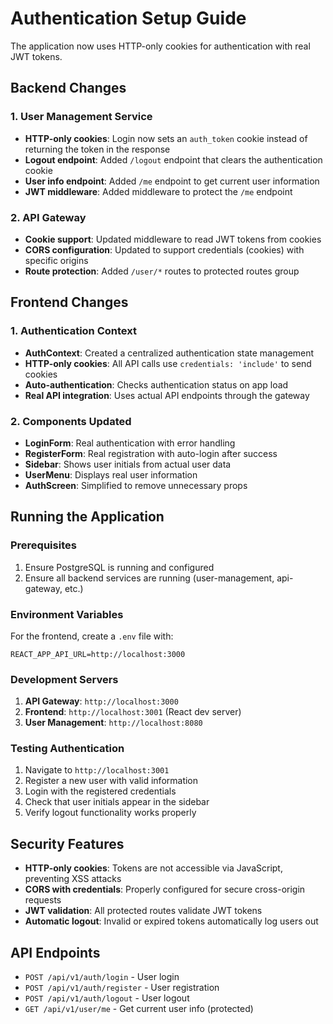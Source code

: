 # Authentication Setup Guide

The application now uses HTTP-only cookies for authentication with real JWT tokens.

## Backend Changes

### 1. User Management Service
- **HTTP-only cookies**: Login now sets an `auth_token` cookie instead of returning the token in the response
- **Logout endpoint**: Added `/logout` endpoint that clears the authentication cookie
- **User info endpoint**: Added `/me` endpoint to get current user information
- **JWT middleware**: Added middleware to protect the `/me` endpoint

### 2. API Gateway
- **Cookie support**: Updated middleware to read JWT tokens from cookies
- **CORS configuration**: Updated to support credentials (cookies) with specific origins
- **Route protection**: Added `/user/*` routes to protected routes group

## Frontend Changes

### 1. Authentication Context
- **AuthContext**: Created a centralized authentication state management
- **HTTP-only cookies**: All API calls use `credentials: 'include'` to send cookies
- **Auto-authentication**: Checks authentication status on app load
- **Real API integration**: Uses actual API endpoints through the gateway

### 2. Components Updated
- **LoginForm**: Real authentication with error handling
- **RegisterForm**: Real registration with auto-login after success
- **Sidebar**: Shows user initials from actual user data
- **UserMenu**: Displays real user information
- **AuthScreen**: Simplified to remove unnecessary props

## Running the Application

### Prerequisites
1. Ensure PostgreSQL is running and configured
2. Ensure all backend services are running (user-management, api-gateway, etc.)

### Environment Variables
For the frontend, create a `.env` file with:
```
REACT_APP_API_URL=http://localhost:3000
```

### Development Servers
1. **API Gateway**: `http://localhost:3000`
2. **Frontend**: `http://localhost:3001` (React dev server)
3. **User Management**: `http://localhost:8080`

### Testing Authentication
1. Navigate to `http://localhost:3001`
2. Register a new user with valid information
3. Login with the registered credentials
4. Check that user initials appear in the sidebar
5. Verify logout functionality works properly

## Security Features
- **HTTP-only cookies**: Tokens are not accessible via JavaScript, preventing XSS attacks
- **CORS with credentials**: Properly configured for secure cross-origin requests
- **JWT validation**: All protected routes validate JWT tokens
- **Automatic logout**: Invalid or expired tokens automatically log users out

## API Endpoints
- `POST /api/v1/auth/login` - User login
- `POST /api/v1/auth/register` - User registration  
- `POST /api/v1/auth/logout` - User logout
- `GET /api/v1/user/me` - Get current user info (protected) 